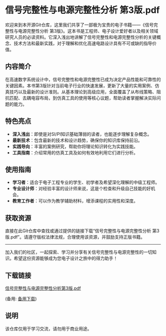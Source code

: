 # 信号完整性与电源完整性分析 第3版.pdf

欢迎来到本开源Git仓库，这里我们共享了一部极为宝贵的电子书籍——《信号完整性与电源完整性分析 第3版》。这本书是工程师、电子设计爱好者以及相关领域研究人员的必读资料。它深入浅出地讲解了信号完整性和电源完整性分析的关键概念、技术方法和最新实践，对于理解和优化高速电路设计具有不可或缺的指导价值。

## 内容简介

在高速数字系统设计中，信号完整性和电源完整性已成为决定产品性能和可靠性的关键因素。本书第3版针对当前电子行业的快速发展，更新了大量的实用案例、仿真技巧以及最新的设计准则。从基本理论到高级应用，全面覆盖了从布线策略、阻抗匹配、去耦电容布局，到仿真工具的使用等核心议题，帮助读者掌握解决实际问题的能力。

## 特色亮点

- **深入浅出**：即使是对SI/PI知识基础薄弱的读者，也能逐步理解复杂概念。
- **最新技术**：包含最新的技术和设计趋势，确保你的知识库保持前沿。
- **实践导向**：丰富的案例研究，帮助你将理论知识转化为实践技能。
- **工具指南**：介绍常用的仿真工具及如何有效地利用它们进行分析。

## 使用指南

- **学习者**：适合于电子工程专业的学生、初学者及希望深化理解的中级工程师。
- **专业设计师**：对经验丰富的设计师来说，这是个检查和升级自己技能的好机会。
- **教育工作者**：可以作为教学辅助材料，增添课程的实用性和深度。

## 获取资源

直接在此Git仓库中查找或通过提供的链接下载“信号完整性与电源完整性分析 第3版.pdf”。请遵守版权法律法规，合理使用该资源，并鼓励支持正版书籍。

---

加入我们的社区，一起探索、学习并分享有关信号完整性与电源完整性的一切知识。希望这份资源能够成为您电子设计之旅中的得力助手！

## 下载链接
[信号完整性与电源完整性分析第3版.pdf](https://pan.quark.cn/s/6e51e1ed338f) 

(备用: [备用下载](https://pan.baidu.com/s/1xTJ9J4aRMtS574QXnFhwkQ?pwd=1234))

## 说明

该仓库仅用于学习交流，请勿用于商业用途。
